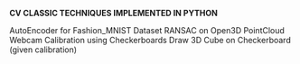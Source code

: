 **CV CLASSIC TECHNIQUES IMPLEMENTED IN PYTHON**

AutoEncoder for Fashion_MNIST Dataset
RANSAC on Open3D PointCloud
Webcam Calibration using Checkerboards
Draw 3D Cube on Checkerboard (given calibration)
